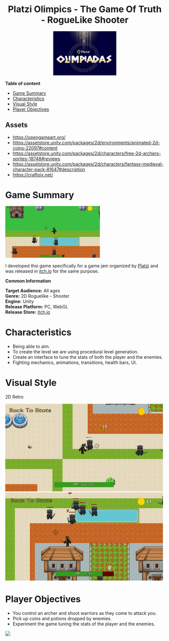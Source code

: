 <div align="center">
  <h1>Platzi Olimpics - The Game Of Truth - RogueLike Shooter</h1>
</div>

<div align="center"> 
  <img src="images/logo.png" width="200">
</div>

**Table of content**
- [Game Summary](#game-summary)
- [Characteristics](#characteristics)
- [Visual Style](#visual-style)
- [Player Objectives](#player-objectives)

## Assets

- https://opengameart.org/
- https://assetstore.unity.com/packages/2d/environments/animated-2d-coins-22097#content
- https://assetstore.unity.com/packages/2d/characters/free-2d-archers-sprites-18748#reviews
- https://assetstore.unity.com/packages/2d/characters/fantasy-medieval-character-pack-81647#description
- https://craftpix.net/

# Game Summary

<img src="images/screenshot.png" width="300">

I developed thsi game specifically for a game jam organized by [Platzi](https://www.platzi.com) and was released in [itch.io](https://sebasortiz.itch.io/platziolimpics-roguelike-shooter) for the same purpose.

**Common Information**

**Target Audience:** All ages <br>
**Genre:** 2D Roguelike - Shooter <br>
**Engine:** Unity <br>
**Release Platform:** PC, WebGL <br>
**Release Store:** [itch.io](https://sebasortiz.itch.io/platziolimpics-roguelike-shooter)  <br>

# Characteristics

- Being able to aim.
- To create the level we are using procedural level generation.
- Create an interface to tune the stats of both the player and the enemies. 
- Fighting mechanics, animations, transitions, health bars, UI.

# Visual Style
2D Retro

<img src="images/screenshot1.png" width="500">

<img src="images/screenshot2.png" width="500">

# Player Objectives
- You control an archer and shoot warriors as they come to attack you.
- Pick up coins and potions dropped by enemies.
- Experiment the game tuning the stats of the player and the enemies.

<img src="images/example.gif" width="500">